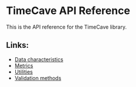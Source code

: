 # TimeCave API Reference

This is the API reference for the TimeCave library.

## Links:
- [Data characteristics](data_characteristics/index.md)
- [Metrics](metrics/index.md)
- [Utilities](utils/index.md)
- [Validation methods](validation_methods/index.md)